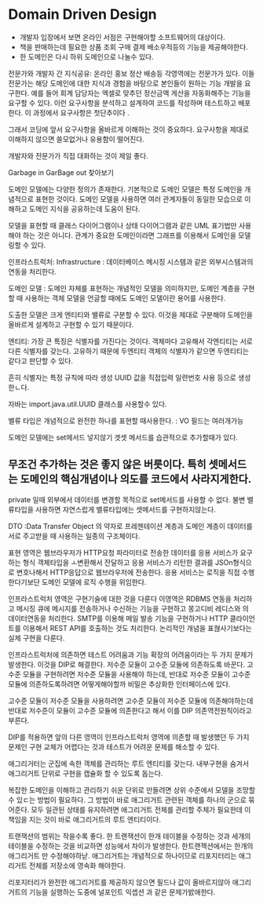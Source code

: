 
# Domain Driven Design 

- 개발자 입장에서 보면 온라인 서점은 구현해야할 소프트웨어의 대상이다. 
- 책을 판매하는데 필요한 상품 조회 구매 결제 배소우적등의 기능을 제공해야한다.
- 한 도메인은 다시 하위 도메인으로 나눌수 있다.


전문가와 개발자 간 지식공유: 
온라인 홍보 정산 배송등 각영역에는 전문가가 있다. 이들 전문가는 해당 도메인에 대한 지식과 경험을 바탕으로 본인들이 원하는 기능 개발을 요구한다.
예를 들어 회계 담당자는 엑셀로 맞추던 정산금액 게산을 자동화해주는 기능을 요구할 수 있다. 
이런 요구사항을 분석하고 설계하여 코드를 작성하며 테스트하고 배포한다. 
이 과정에서 요구사항은 첫단추이다 .

그래서 코딩에 앞서 요구사항을 올바르게 이해하는 것이 중요하다. 
요구사항을 제대로 이해하지 않으면 쓸모없거나 유용함이 떨어진다.

개발자와 전문가가 직접 대화하는 것이 제일 좋다.

Garbage in GarBage out 찾아보기 

도메인 모델에는 다양한 정의가 존재한다. 
기본적으로 도메인 모델은 특정 도메인을 개념적으로 표현한 것이다. 
도메인 모델을 사용하면 여러 관계자들이 동일한 모습으로 이해하고 도메인 지식을 공유하는데 도움이 된다.

모델을 표현할 때 클래스 다이어그램이나 상태 다이어그램과 같은 UML 표기법만 사용해야 하는 것은 아니다. 
관계가 중요한 도메인이라면 그래프를 이용해서 도메인을 모델링할 수 있다.

인프라스트럭처: Infrastructure : 데이터베이스 메시징 시스템과 같은 외부시스템과의 연동을 처리한다.

도메인 모델 : 도메인 자체를 표현하는 개념적인 모델을 의미하지만, 도메인 계층을 구현할 때 사용하는 객체 모델을 언글할 때에도 도메인 모델이란 용어를 사용한다.

도출한 모델은 크게 엔티티와 밸류로 구분할 수 있다. 
이것을 제대로 구분해야 도메인을 올바르게 설계하고 구현할 수 있기 때문이다. 

엔티티: 가장 큰 특징은 식별자를 가진다는 것이다. 
객체마다 고유해서 각엔티티는 서로 다른 식별자를 갖는다. 
고유하기 때문에 두엔티티 객체의 식별자가 같으면 두엔티티는 같다고 판단할 수 있다.

흔히 식별자는 
특정 규칙에 따라 생성
UUID
값을 직접입력
일련번호 사용 등으로 생성한ㄴ다.

자바는 import.java.util.UUID 클래스를 사용할수 있다.


밸류 타입은 개념적으로 완전한 하나를 표현할 때사용한다. : VO 필드는 여러개가능 


도메인 모델에는 set메서드 넣지않기 
겟셋 메서드를 습관적으로 추가할때가 있다. 
## 무조건 추가하는 것은 좋지 않은 버릇이다. 특히 셋메서드는 도메인의 핵심개념이나 의도를 코드에서 사라지게한다.

private 일때 외부에서 데이터를 변경할 목적으로 set메서드를 사용할 수 없다.
불변 밸류타입을 사용하면 자연스럽게 밸류타입에는 셋메서드를 구현하지않는다.

DTO :Data Transfer Object 의 약자로 프레젠테이션 계층과 도메인 계층이 데이터를 서로 주고받을 때 사용하는 일종의 구조체이다. 



표현 영역은  웹브라우저가 HTTP요청 파라미터로 전송한 데이터를 응용 서비스가 요구하는 형식 객체타입을 ㅗ변환해서 잔달하고 응용 서비스가 리턴한 결과를 JSOn형식으로 변호나해서 HTTP응답으로 웹브라우저에 전송한다.
응용 서비스는 로직을 직접 수행한다기보단 도메인 모델에 로직 수행을 위임한다. 

인프라스트럭처 영역은 구현기술에 대한 것을 다룬다 이영역은 RDBMS 연동을 처리하고 메시징 큐에 메시지를 전송하거나 수신하는 기능을 구현하고 몽고디비 레디스와 의 데이터연동을 처리한다.
SMTP를 이용해 메일 발송 기능을 구현하거나 HTTP 클라이언트를 이용해서 REST API를 호출하는 것도 처리한다. 
논리적인 개념을 표혆사기보다는 실제 구현을 다룬다. 


인프라스트럭처에 의존하면 테스트 어려움과 기능 확장의 어려움이라는 두 가지 문제가 발생한다. 
이것을 DIP로 해결한다. 
저수준 모듈이 고수준 모듈에 의존하도록 바꾼다. 고수준 모듈을 구현하려면 저수준 모듈을 사용해야 하는데, 반대로 저수준 모듈이 고수준 모듈에 의존하도록하려면 어떻게해야할까 
비밀은 추상화한 인터페이스에 있다.

고수준 모듈이 저수준 모듈을 사용하려면 고수준 모듈이 저수준 모듈에 의존해야하는데 반대로 저수준이 모듈이 고수준 모듈에 의존한다고 해서 이를 DIP  의존역전원칙이라고 부른다.

DIP를 적용하면 앞의 다른 영역이 인프라스트럭처 영역에 의존할 때 발생헀던 두 가지 문제인 구현 교체가 어렵다는 것과 테스트가 어려운 문제를 해소할 수 있다.

애그리거터는 군집에 속한 객체를 관리하는 루트 엔티티를 갖는다. 
내부구현을 숨겨서 애그리거트 단위로 구현을 캡슐화 할 수 있도록 돕는다.

복잡한 도메인을 이해하고 관리하기 쉬운 단위로 만들려면 상위 수준에서 모델을 조망할 수 있ㄷ는 방법이 필요하다. 그 방법이 바로 애그리거트 
관련된 객체를 하나의 군으로 묶어준다.
모두 일관된 상태를 유지하려면 애그리거트 전체를 관리할 주체가 필요한데 이책임을 지는 것이 바로 애그리거트의 루트 엔티티이다.

트랜잭션의 범위는 작을수록 좋다. 한 트랜잭션이 한개 테이블을 수정하는 것과 세개의 테이블을 수정하는 것을 비교하면 성능에서 차이가 발생한다.
한트랜잭션에서는 한개의 애그리거트 만 수정해야하낟.
애그리거트는 개념적으로 하나이므로 리포지터리는 애그리거트 전체를 저장소에 영속화 해야한다.

리포지터리가 완전한 에그리거트를 제공하지 않으면 필드나 값이 올바르지않아 애그리거트의 기능을 실행하는 도중에 널포인트 익셉션 과 같은 문제가밠애한다.



